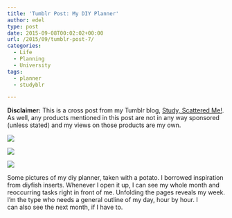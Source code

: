 ```yaml
---
title: 'Tumblr Post: My DIY Planner'
author: edel
type: post
date: 2015-09-08T00:02:02+00:00
url: /2015/09/tumblr-post-7/
categories:
  - Life
  - Planning
  - University
tags:
  - planner
  - studyblr

---
```

**Disclaimer:** This is a cross post from my Tumblr blog, [Study, Scattered Me!][1]. As well, any products mentioned in this post are not in any way sponsored (unless stated) and my views on those products are my own.

![][2]

![][3]

![][4]

Some pictures of my diy planner, taken with a potato. I borrowed inspiration from diyfish inserts. Whenever I open it up, I can see my whole month and reoccurring tasks right in front of me. Unfolding the pages reveals my week. I’m the type who needs a general outline of my day, hour by hour. I can also see the next month, if I have to.

<ol class="footnote">
</ol>

 [1]: http://ift.tt/1WuOkm4
 [2]: http://ift.tt/1LgaXlw
 [3]: http://ift.tt/1isZVCB
 [4]: http://ift.tt/1LgaXlB